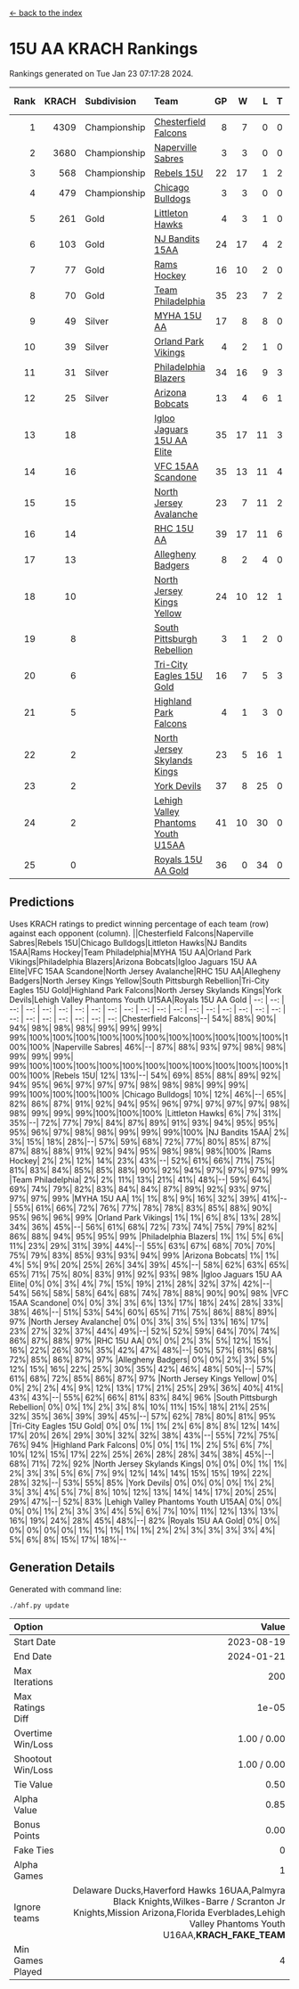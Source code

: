 [<- back to the index](readme.md)
# 15U AA KRACH Rankings
Rankings generated on Tue Jan 23 07:17:28 2024.

Rank|KRACH|Subdivision|Team|GP|W|L|T|OTW|OTL|SoS|Exp Wins|Win Diff
---:|---:|:---|:---|---:|---:|---:|---:|---:|---:|---:|---:|---:
1|4309|Championship|[Chesterfield Falcons](https://gamesheetstats.com/seasons/3659/teams/143334/schedule)|8|7|0|0|1|0|85|8.8|-0.0
2|3680|Championship|[Naperville Sabres](https://gamesheetstats.com/seasons/3659/teams/143335/schedule)|3|3|0|0|0|0|158|3.8|-0.0
3|568|Championship|[Rebels 15U](https://gamesheetstats.com/seasons/3659/teams/140654/schedule)|22|17|1|2|1|1|389|19.8|-0.0
4|479|Championship|[Chicago Bulldogs](https://gamesheetstats.com/seasons/3659/teams/198225/schedule)|3|3|0|0|0|0|19|3.9|0.0
5|261|Gold|[Littleton Hawks](https://gamesheetstats.com/seasons/3659/teams/177078/schedule)|4|3|1|0|0|0|143|3.8|-0.0
6|103|Gold|[NJ Bandits 15AA](https://gamesheetstats.com/seasons/3659/teams/140648/schedule)|24|17|4|2|0|1|90|18.9|0.0
7|77|Gold|[Rams Hockey](https://gamesheetstats.com/seasons/3659/teams/140653/schedule)|16|10|2|0|2|2|277|12.9|0.0
8|70|Gold|[Team Philadelphia](https://gamesheetstats.com/seasons/3659/teams/140657/schedule)|35|23|7|2|2|1|74|26.9|0.0
9|49|Silver|[MYHA 15U AA](https://gamesheetstats.com/seasons/3659/teams/140647/schedule)|17|8|8|0|1|0|534|9.9|0.0
10|39|Silver|[Orland Park Vikings](https://gamesheetstats.com/seasons/3659/teams/198224/schedule)|4|2|1|0|1|0|17|3.9|0.0
11|31|Silver|[Philadelphia Blazers](https://gamesheetstats.com/seasons/3659/teams/140652/schedule)|34|16|9|3|5|1|24|23.4|0.0
12|25|Silver|[Arizona Bobcats](https://gamesheetstats.com/seasons/3659/teams/143338/schedule)|13|4|6|1|0|2|427|5.4|0.0
13|18||[Igloo Jaguars 15U AA Elite](https://gamesheetstats.com/seasons/3659/teams/140645/schedule)|35|17|11|3|2|2|22|21.4|0.0
14|16||[VFC 15AA Scandone](https://gamesheetstats.com/seasons/3659/teams/140659/schedule)|35|13|11|4|3|4|159|18.9|0.0
15|15||[North Jersey Avalanche](https://gamesheetstats.com/seasons/3659/teams/140649/schedule)|23|7|11|2|2|1|209|10.9|0.0
16|14||[RHC 15U AA](https://gamesheetstats.com/seasons/3659/teams/140655/schedule)|39|17|11|6|0|5|54|20.9|0.0
17|13||[Allegheny Badgers](https://gamesheetstats.com/seasons/3659/teams/143336/schedule)|8|2|4|0|1|1|553|3.9|0.0
18|10||[North Jersey Kings Yellow](https://gamesheetstats.com/seasons/3659/teams/140650/schedule)|24|10|12|1|1|0|46|12.4|0.0
19|8||[South Pittsburgh Rebellion](https://gamesheetstats.com/seasons/3659/teams/144442/schedule)|3|1|2|0|0|0|151|1.9|0.0
20|6||[Tri-City Eagles 15U Gold](https://gamesheetstats.com/seasons/3659/teams/140658/schedule)|16|7|5|3|0|1|15|9.4|0.0
21|5||[Highland Park Falcons](https://gamesheetstats.com/seasons/3659/teams/198223/schedule)|4|1|3|0|0|0|24|1.9|0.0
22|2||[North Jersey Skylands Kings](https://gamesheetstats.com/seasons/3659/teams/140651/schedule)|23|5|16|1|0|1|89|6.4|0.0
23|2||[York Devils](https://gamesheetstats.com/seasons/3659/teams/140660/schedule)|37|8|25|0|2|2|35|10.9|0.0
24|2||[Lehigh Valley Phantoms Youth U15AA](https://gamesheetstats.com/seasons/3659/teams/140646/schedule)|41|10|30|0|0|1|131|10.9|0.0
25|0||[Royals 15U AA Gold](https://gamesheetstats.com/seasons/3659/teams/140656/schedule)|36|0|34|0|2|0|21|2.9|0.0

## Predictions
Uses KRACH ratings to predict winning percentage of each team (row) against each opponent (column).
||Chesterfield Falcons|Naperville Sabres|Rebels 15U|Chicago Bulldogs|Littleton Hawks|NJ Bandits 15AA|Rams Hockey|Team Philadelphia|MYHA 15U AA|Orland Park Vikings|Philadelphia Blazers|Arizona Bobcats|Igloo Jaguars 15U AA Elite|VFC 15AA Scandone|North Jersey Avalanche|RHC 15U AA|Allegheny Badgers|North Jersey Kings Yellow|South Pittsburgh Rebellion|Tri-City Eagles 15U Gold|Highland Park Falcons|North Jersey Skylands Kings|York Devils|Lehigh Valley Phantoms Youth U15AA|Royals 15U AA Gold
| --: | --: | --: | --: | --: | --: | --: | --: | --: | --: | --: | --: | --: | --: | --: | --: | --: | --: | --: | --: | --: | --: | --: | --: | --: | --: 
|Chesterfield Falcons|--| 54%| 88%| 90%| 94%| 98%| 98%| 98%| 99%| 99%| 99%| 99%|100%|100%|100%|100%|100%|100%|100%|100%|100%|100%|100%|100%|100%
|Naperville Sabres| 46%|--| 87%| 88%| 93%| 97%| 98%| 98%| 99%| 99%| 99%| 99%|100%|100%|100%|100%|100%|100%|100%|100%|100%|100%|100%|100%|100%
|Rebels 15U| 12%| 13%|--| 54%| 69%| 85%| 88%| 89%| 92%| 94%| 95%| 96%| 97%| 97%| 97%| 98%| 98%| 98%| 99%| 99%| 99%|100%|100%|100%|100%
|Chicago Bulldogs| 10%| 12%| 46%|--| 65%| 82%| 86%| 87%| 91%| 92%| 94%| 95%| 96%| 97%| 97%| 97%| 97%| 98%| 98%| 99%| 99%| 99%|100%|100%|100%
|Littleton Hawks|  6%|  7%| 31%| 35%|--| 72%| 77%| 79%| 84%| 87%| 89%| 91%| 93%| 94%| 95%| 95%| 95%| 96%| 97%| 98%| 98%| 99%| 99%| 99%|100%
|NJ Bandits 15AA|  2%|  3%| 15%| 18%| 28%|--| 57%| 59%| 68%| 72%| 77%| 80%| 85%| 87%| 87%| 88%| 88%| 91%| 92%| 94%| 95%| 98%| 98%| 98%|100%
|Rams Hockey|  2%|  2%| 12%| 14%| 23%| 43%|--| 52%| 61%| 66%| 71%| 75%| 81%| 83%| 84%| 85%| 85%| 88%| 90%| 92%| 94%| 97%| 97%| 97%| 99%
|Team Philadelphia|  2%|  2%| 11%| 13%| 21%| 41%| 48%|--| 59%| 64%| 69%| 74%| 79%| 82%| 83%| 84%| 84%| 87%| 89%| 92%| 93%| 97%| 97%| 97%| 99%
|MYHA 15U AA|  1%|  1%|  8%|  9%| 16%| 32%| 39%| 41%|--| 55%| 61%| 66%| 72%| 76%| 77%| 78%| 78%| 83%| 85%| 88%| 90%| 95%| 96%| 96%| 99%
|Orland Park Vikings|  1%|  1%|  6%|  8%| 13%| 28%| 34%| 36%| 45%|--| 56%| 61%| 68%| 72%| 73%| 74%| 75%| 79%| 82%| 86%| 88%| 94%| 95%| 95%| 99%
|Philadelphia Blazers|  1%|  1%|  5%|  6%| 11%| 23%| 29%| 31%| 39%| 44%|--| 55%| 63%| 67%| 68%| 70%| 70%| 75%| 79%| 83%| 85%| 93%| 93%| 94%| 99%
|Arizona Bobcats|  1%|  1%|  4%|  5%|  9%| 20%| 25%| 26%| 34%| 39%| 45%|--| 58%| 62%| 63%| 65%| 65%| 71%| 75%| 80%| 83%| 91%| 92%| 93%| 98%
|Igloo Jaguars 15U AA Elite|  0%|  0%|  3%|  4%|  7%| 15%| 19%| 21%| 28%| 32%| 37%| 42%|--| 54%| 56%| 58%| 58%| 64%| 68%| 74%| 78%| 88%| 90%| 90%| 98%
|VFC 15AA Scandone|  0%|  0%|  3%|  3%|  6%| 13%| 17%| 18%| 24%| 28%| 33%| 38%| 46%|--| 51%| 53%| 54%| 60%| 65%| 71%| 75%| 86%| 88%| 89%| 97%
|North Jersey Avalanche|  0%|  0%|  3%|  3%|  5%| 13%| 16%| 17%| 23%| 27%| 32%| 37%| 44%| 49%|--| 52%| 52%| 59%| 64%| 70%| 74%| 86%| 87%| 88%| 97%
|RHC 15U AA|  0%|  0%|  2%|  3%|  5%| 12%| 15%| 16%| 22%| 26%| 30%| 35%| 42%| 47%| 48%|--| 50%| 57%| 61%| 68%| 72%| 85%| 86%| 87%| 97%
|Allegheny Badgers|  0%|  0%|  2%|  3%|  5%| 12%| 15%| 16%| 22%| 25%| 30%| 35%| 42%| 46%| 48%| 50%|--| 57%| 61%| 68%| 72%| 85%| 86%| 87%| 97%
|North Jersey Kings Yellow|  0%|  0%|  2%|  2%|  4%|  9%| 12%| 13%| 17%| 21%| 25%| 29%| 36%| 40%| 41%| 43%| 43%|--| 55%| 62%| 66%| 81%| 83%| 84%| 96%
|South Pittsburgh Rebellion|  0%|  0%|  1%|  2%|  3%|  8%| 10%| 11%| 15%| 18%| 21%| 25%| 32%| 35%| 36%| 39%| 39%| 45%|--| 57%| 62%| 78%| 80%| 81%| 95%
|Tri-City Eagles 15U Gold|  0%|  0%|  1%|  1%|  2%|  6%|  8%|  8%| 12%| 14%| 17%| 20%| 26%| 29%| 30%| 32%| 32%| 38%| 43%|--| 55%| 72%| 75%| 76%| 94%
|Highland Park Falcons|  0%|  0%|  1%|  1%|  2%|  5%|  6%|  7%| 10%| 12%| 15%| 17%| 22%| 25%| 26%| 28%| 28%| 34%| 38%| 45%|--| 68%| 71%| 72%| 92%
|North Jersey Skylands Kings|  0%|  0%|  0%|  1%|  1%|  2%|  3%|  3%|  5%|  6%|  7%|  9%| 12%| 14%| 14%| 15%| 15%| 19%| 22%| 28%| 32%|--| 53%| 55%| 85%
|York Devils|  0%|  0%|  0%|  0%|  1%|  2%|  3%|  3%|  4%|  5%|  7%|  8%| 10%| 12%| 13%| 14%| 14%| 17%| 20%| 25%| 29%| 47%|--| 52%| 83%
|Lehigh Valley Phantoms Youth U15AA|  0%|  0%|  0%|  0%|  1%|  2%|  3%|  3%|  4%|  5%|  6%|  7%| 10%| 11%| 12%| 13%| 13%| 16%| 19%| 24%| 28%| 45%| 48%|--| 82%
|Royals 15U AA Gold|  0%|  0%|  0%|  0%|  0%|  0%|  1%|  1%|  1%|  1%|  1%|  2%|  2%|  3%|  3%|  3%|  3%|  4%|  5%|  6%|  8%| 15%| 17%| 18%|--

## Generation Details

Generated with command line:
```
./ahf.py update
```

| Option | Value |
| :----- | ----: |
| Start Date | 2023-08-19 |
| End Date | 2024-01-21 |
| Max Iterations | 200 |
| Max Ratings Diff | 1e-05 |
| Overtime Win/Loss | 1.00 / 0.00 |
| Shootout Win/Loss | 1.00 / 0.00 |
| Tie Value | 0.50 |
| Alpha Value | 0.85 |
| Bonus Points | 0.00 |
| Fake Ties | 0 |
| Alpha Games | 1 |
| Ignore teams | Delaware Ducks,Haverford Hawks 16UAA,Palmyra Black Knights,Wilkes-Barre / Scranton Jr Knights,Mission Arizona,Florida Everblades,Lehigh Valley Phantoms Youth U16AA,__KRACH_FAKE_TEAM__ |
| Min Games Played | 4 |

